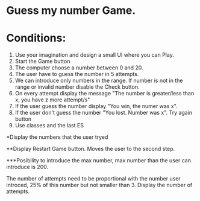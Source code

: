 # Guess my number Game.
# Conditions:

1. Use your imagination and design a small UI where you can Play.
2. Start the Game button
3. The computer choose a number between 0 and 20.
4. The user have to guess the number in 5 attempts.
6. We can introduce only numbers in the range. If number is not in the range or invalid number disable the Check button.
7. On every attempt display the message "The number is greater/less than x, you have z more attempt/s"
8. If the user guess the number display "You win, the numer was x".
9. If the user don't guess the number "You lost. Number was x". Try again button
10. Use classes and the last ES


*Display the numbers that the user tryed

**Display Restart Game button. Moves the user to the second step.

***Posibility to introduce the max number, max number than the user can introduce is 200. 

The number of attempts need to be proportional with the number user introced, 25% of this number but not smaller than 3. Display the number of attempts.
